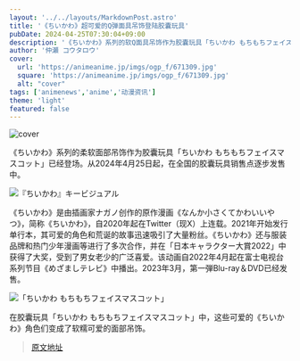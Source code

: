 ```yaml
---
layout: '../../layouts/MarkdownPost.astro'
title: '《ちいかわ》超可爱的Q弹面具吊饰登陆胶囊玩具'
pubDate: 2024-04-25T07:30:04+09:00
description: '《ちいかわ》系列的软Q面具吊饰作为胶囊玩具「ちいかわ もちもちフェイスマスコット」登场，从4月25日起在全国的胶囊玩具销售点逐步发售。'
author: '仲瀬 コウタロウ'
cover:
  url: 'https://animeanime.jp/imgs/ogp_f/671309.jpg'
  square: 'https://animeanime.jp/imgs/ogp_f/671309.jpg'
  alt: "cover"
tags: ['animenews','anime','动漫资讯']
theme: 'light'
featured: false
---
```

![cover](https://animeanime.jp/imgs/ogp_f/671309.jpg) 

《ちいかわ》系列的柔软面部吊饰作为胶囊玩具「ちいかわ もちもちフェイスマスコット」已经登场。从2024年4月25日起，在全国的胶囊玩具销售点逐步发售中。

![『ちいかわ』キービジュアル](https://animeanime.jp/imgs/zoom/671311.jpg)

《ちいかわ》是由插画家ナガノ创作的原作漫画《なんか小さくてかわいいやつ》，简称《ちいかわ》，自2020年起在Twitter（现X）上连载。2021年开始发行单行本，其可爱的角色和荒诞的故事迅速吸引了大量粉丝。《ちいかわ》还与服装品牌和热门少年漫画等进行了多次合作，并在「日本キャラクター大賞2022」中获得了大奖，受到了男女老少的广泛喜爱。该动画自2022年4月起在富士电视台系列节目《めざましテレビ》中播出。2023年3月，第一弾Blu-ray＆DVD已经发售。

![「ちいかわ もちもちフェイスマスコット」](https://animeanime.jp/imgs/zoom/671310.jpg)

在胶囊玩具「ちいかわ もちもちフェイスマスコット」中，这些可爱的《ちいかわ》角色们变成了软糯可爱的面部吊饰。 

>[原文地址](https://animeanime.jp/article/2024/04/25/84053.html)  